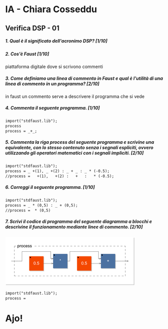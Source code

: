 # IA - Chiara Cosseddu

## Verifica DSP - 01

##### 1. Qual è il significato dell'acronimo _DSP_? [1/10]


##### 2. Cos'è _Faust_ [1/10]

piattaforma digitale dove si scrivono commenti

##### 3. Come definiamo una linea di commento in _Faust_ e qual è l'utilità di una linea di commento in un programma? [2/10]

in faust un commento serve a descrivere il programma che si vede

##### 4. Commenta il seguente programma. [1/10]

```
import("stdfaust.lib");
process 
process = _+_; 
```

##### 5. Commenta la riga _process_ del seguente programma e scrivine una equivalente, con lo stesso contenuto senza i segnali espliciti, ovvero utilizzando gli operatori matematici con i segnali impliciti. [2/10]

```
import("stdfaust.lib"); 
process = _ +(1), _ +(2) : _ + _ : _ * (-0.5);
//process =   +(1),   +(2) :   +   :   * (-0.5);

```

##### 6. Correggi il seguente programma. [1/10]

```
import("stdfaust.lib");
process = _ * (0,5) : _ + (0,5);
//process =  * (0,5) 
```

##### 7. Scrivi il codice di programma del seguente diagramma a blocchi e descrivine il funzionamento mediante linee di commento. [2/10]

![due operatori in serie](https://github.com/LSSN/2019-05-24-1A-VERIFICA/blob/master/process.png)

```
import("stdfaust.lib");
process =
```


# Ajo!
